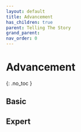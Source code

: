 ```yaml
---
layout: default
title: Advancement
has_children: true
parent: Telling The Story
grand_parent: 
nav_order: 0
---
```

# Advancement
{: .no_toc }


## Basic

## Expert